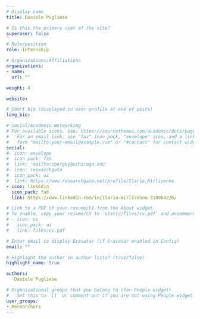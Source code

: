 ```yaml
---
# Display name
title: Daniele Pugliese

# Is this the primary user of the site?
superuser: false

# Role/position
role: Internship

# Organizations/Affiliations
organizations:
- name:
  url: ""

weight: 4

website:

# Short bio (displayed in user profile at end of posts)
long_bio: 

# Social/Academic Networking
# For available icons, see: https://sourcethemes.com/academic/docs/page-builder/#icons
#   For an email link, use "fas" icon pack, "envelope" icon, and a link in the
#   form "mailto:your-email@example.com" or "#contact" for contact widget.
social:
#- icon: envelope
#  icon_pack: fas
#  link: 'mailto:cbergey@uchicago.edu'
#- icon: researchgate
#  icon_pack: ai
#  link: https://www.researchgate.net/profile/Ilaria_Mirlisenna
- icon: linkedin
  icon_pack: fab
  link: https://www.linkedin.com/in/ilaria-mirlisenna-3189b422b/

# Link to a PDF of your resume/CV from the About widget.
# To enable, copy your resume/CV to `static/files/cv.pdf` and uncomment the lines below.
# - icon: cv
#   icon_pack: ai
#   link: files/cv.pdf

# Enter email to display Gravatar (if Gravatar enabled in Config)
email: ""

# Highlight the author in author lists? (true/false)
highlight_name: true

authors:
  -Daniele Pugliese

# Organizational groups that you belong to (for People widget)
#   Set this to `[]` or comment out if you are not using People widget.
user_groups:
- Researchers
---
```

